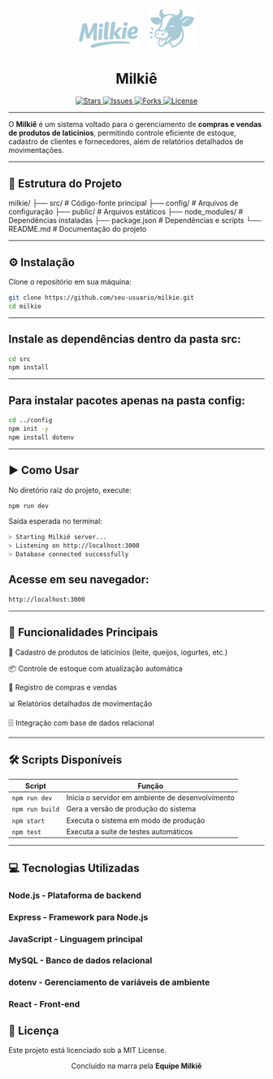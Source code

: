 <p align="center">
  <img src="https://raw.githubusercontent.com/MatheusMastroumano/Milkie/refs/heads/main/frontend/public/Milkie.svg" alt="Logo Milkiê" width="120"/>
  &nbsp;&nbsp;&nbsp;
  <img src="https://raw.githubusercontent.com/MatheusMastroumano/Milkie/refs/heads/main/frontend/public/LogoMilkie.svg" alt="Logo Milkiê 2" width="90"/>
</p>

<h1 align="center">Milkiê</h1>

<p align="center">
  <a href="https://github.com/seu-usuario/milkie/stargazers">
    <img src="https://img.shields.io/github/stars/seu-usuario/milkie?style=flat-square" alt="Stars">
  </a>
  <a href="https://github.com/seu-usuario/milkie/issues">
    <img src="https://img.shields.io/github/issues/seu-usuario/milkie?style=flat-square" alt="Issues">
  </a>
  <a href="https://github.com/seu-usuario/milkie/network">
    <img src="https://img.shields.io/github/forks/seu-usuario/milkie?style=flat-square" alt="Forks">
  </a>
  <a href="https://img.shields.io/badge/license-MIT-blue?style=flat-square">
    <img src="https://img.shields.io/badge/license-MIT-blue?style=flat-square" alt="License">
  </a>
</p>

---

O **Milkiê** é um sistema voltado para o gerenciamento de **compras e vendas de produtos de laticínios**, permitindo controle eficiente de estoque, cadastro de clientes e fornecedores, além de relatórios detalhados de movimentações.

---

## 📂 Estrutura do Projeto

milkie/
├── src/ # Código-fonte principal
├── config/ # Arquivos de configuração
├── public/ # Arquivos estáticos
├── node_modules/ # Dependências instaladas
├── package.json # Dependências e scripts
└── README.md # Documentação do projeto

---

## ⚙️ Instalação

Clone o repositório em sua máquina:

```bash
git clone https://github.com/seu-usuario/milkie.git
cd milkie
```

---

## Instale as dependências dentro da pasta src:

```bash
cd src
npm install
```

---

## Para instalar pacotes apenas na pasta config:

```bash
cd ../config
npm init -y
npm install dotenv
```

---

## ▶️ Como Usar
No diretório raiz do projeto, execute:
```bash
npm run dev
```

Saída esperada no terminal:

```bash
> Starting Milkiê server...
> Listening on http://localhost:3000
> Database connected successfully
```

## Acesse em seu navegador:

```bash
http://localhost:3000
```

---
## 📌 Funcionalidades Principais

 🥛 Cadastro de produtos de laticínios (leite, queijos, iogurtes, etc.)

 📦 Controle de estoque com atualização automática

 🛒 Registro de compras e vendas

 📊 Relatórios detalhados de movimentação

 🗄️ Integração com base de dados relacional

---

## 🛠️ Scripts Disponíveis

| Script          | Função                                           |
|-----------------|-------------------------------------------------|
| `npm run dev`   | Inicia o servidor em ambiente de desenvolvimento |
| `npm run build` | Gera a versão de produção do sistema            |
| `npm start`     | Executa o sistema em modo de produção          |
| `npm test`      | Executa a suíte de testes automáticos          |

---

## 💻 Tecnologias Utilizadas

### Node.js - Plataforma de backend

### Express - Framework para Node.js

### JavaScript - Linguagem principal

### MySQL - Banco de dados relacional

### dotenv - Gerenciamento de variáveis de ambiente

### React - Front-end

## 📄 Licença

Este projeto está licenciado sob a MIT License.

<p align="center"> Concluido na marra pela <strong>Equipe Milkiê</strong> </p>